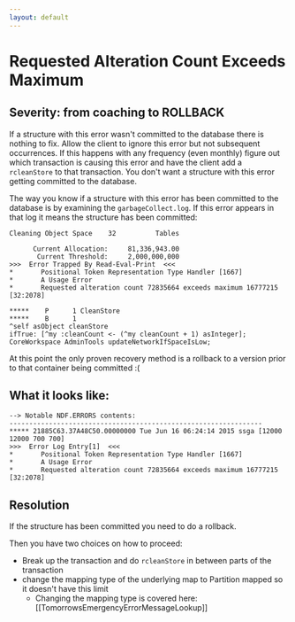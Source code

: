 ```yaml
---
layout: default
---
```


# Requested Alteration Count Exceeds Maximum

## Severity: from coaching to **ROLLBACK**

If a structure with this error wasn't committed to the database there is nothing to fix.  Allow the client to ignore this error but not subsequent occurrences.  If this happens with any frequency (even monthly) figure out which transaction is causing this error and have the client add a `rcleanStore` to that transaction.  You don't want a structure with this error getting committed to the database.

The way you know if a structure with this error has been committed to the database is by examining the `garbageCollect.log`.  If this error appears in that log it means the structure has been committed:

```
Cleaning Object Space    32          Tables

      Current Allocation:     81,336,943.00
       Current Threshold:     2,000,000,000
>>>  Error Trapped By Read-Eval-Print  <<<
*       Positional Token Representation Type Handler [1667]
*       A Usage Error
*       Requested alteration count 72835664 exceeds maximum 16777215 [32:2078]

*****    P      1 CleanStore
*****    B      1
^self asObject cleanStore
ifTrue: [^my :cleanCount <- (^my cleanCount + 1) asInteger];
CoreWorkspace AdminTools updateNetworkIfSpaceIsLow;
```

At this point the only proven recovery method is a rollback to a version prior to that container being committed :(

## What it looks like:

```
--> Notable NDF.ERRORS contents:
----------------------------------------------------------------
***** 21885C63.37A48C50.00000000 Tue Jun 16 06:24:14 2015 ssga [12000 12000 700 700]
>>>  Error Log Entry[1]  <<<
*       Positional Token Representation Type Handler [1667]
*       A Usage Error
*       Requested alteration count 72835664 exceeds maximum 16777215 [32:2078]
```

## Resolution

If the structure has been committed you need to do a rollback.

Then you have two choices on how to proceed:
* Break up the transaction and do `rcleanStore` in between parts of the transaction
* change the mapping type of the underlying map to Partition mapped so it doesn't have this limit
   * Changing the mapping type is covered here: [[TomorrowsEmergencyErrorMessageLookup]]
